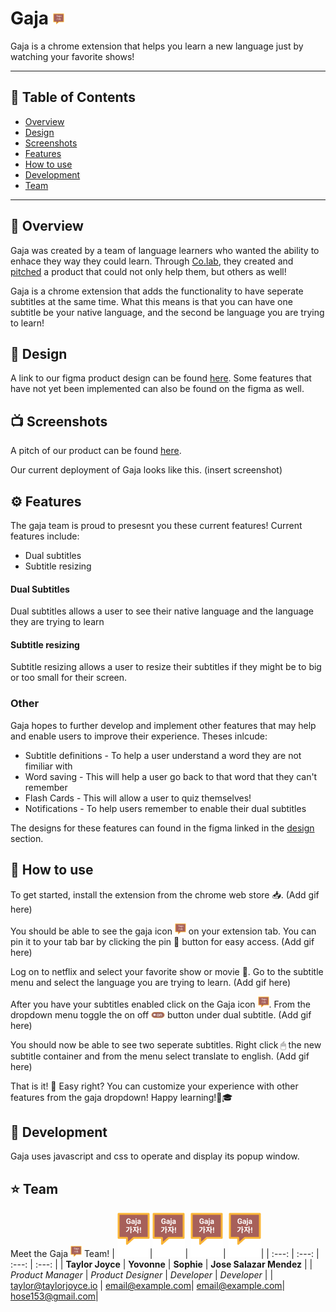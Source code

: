 # Gaja ![logo](/icons/icon16.png)

Gaja is a chrome extension that helps you learn a new language just by watching your favorite shows!

***
## 📖 Table of Contents
- [Overview](#-Overview)
- [Design](#-Design)
- [Screenshots](#-Screenshots)
- [Features](#-Features)
- [How to use](#-How-to-use)
- [Development](#-Development)
- [Team](#%EF%B8%8F-team)
***
## 📝 Overview
Gaja was created by a team of language learners who wanted the ability to enhace they way they could learn. Through [Co.lab](https://www.joincolab.io), they created and [pitched](https://pitch.com/v/gaja-fx3hh6) a product that could not only help them, but others as well!

Gaja is a chrome extension that adds the functionality to have seperate subtitles at the same time. What this means is that you can have one subtitle be your native language, and the second be language you are trying to learn!

## 🎨 Design
A link to our figma product design can be found [here](https://www.figma.com/file/Aieb6PwV3zMtLbCo84cK3E/Gaja---Language-learning?node-id=851%3A2010).
Some features that have not yet been implemented can also be found on the figma as well.

## 📺 Screenshots
A pitch of our product can be found [here](https://pitch.com/v/gaja-fx3hh6).

Our current deployment of Gaja looks like this.
(insert screenshot)

## ⚙️ Features
The gaja team is proud to presesnt you these current features!
Current features include: 
- Dual subtitles
- Subtitle resizing

#### Dual Subtitles
Dual subtitles allows a user to see their native language and the language they are trying to learn

#### Subtitle resizing
Subtitle resizing allows a user to resize their subtitles if they might be to big or too small for their screen.

### Other
Gaja hopes to further develop and implement other features that may help and enable users to improve their experience.
Theses inlcude:
- Subtitle definitions 
        - To help a user understand a word they are not fimiliar with
- Word saving
        - This will help a user go back to that word that they can't remember
- Flash Cards
        - This will allow a user to quiz themselves!
- Notifications
        - To help users remember to enable their dual subtitles

The designs for these features can found in the 
figma linked in the [design](#🎨-Design) section.

<!-- ### Features in development -->


## 📙 How to use
To get started, install the extension from the chrome web store 📥.
(Add gif here)
 
You should be able to see the gaja icon ![logo](/icons/icon16.png) on your extension tab. You can pin it to your tab bar by clicking the pin 📌 button for easy access. 
(Add gif here)

Log on to netflix and select your favorite show or movie 🎥. Go to the subtitle menu and select the language you are trying to learn.
(Add gif here)

After you have your subtitles enabled click on the Gaja icon ![logo](/icons/icon16.png). From the dropdown menu toggle the on off ![logo](/icons/onButton2.png) button under dual subtitle. 
(Add gif here)

You should now be able to see two seperate subtitles. Right click 🖱 the new subtitle container and from the menu select translate to english.
(Add gif here)

That is it! 🎉 Easy right? You can customize your experience with other features from the gaja dropdown!
Happy learning!🍿🎓
## 🔨 Development

Gaja uses javascript and css to operate and display its popup window.


## ⭐️ Team

Meet the Gaja ![image](/icons/icon16.png) Team!
| ![image](/icons/icon48.png)|![image](/icons/icon48.png)| ![image](/icons/icon48.png)| ![image](/icons/icon48.png)|
| :---: | :---: | :---: | :---: |
| **Taylor Joyce** | **Yovonne** | **Sophie** | **Jose Salazar Mendez** |
| *Product Manager* | *Product Designer* | *Developer* | *Developer* |
| <taylor@taylorjoyce.io> | <email@example.com>| <email@example.com>| <hose153@gmail.com>|
